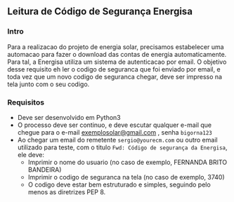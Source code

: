 ## Leitura de Código de Segurança Energisa

### Intro
Para a realizacao do projeto de energia solar, precisamos estabelecer uma automacao para fazer o download das contas de energia automaticamente. Para tal, a Energisa utiliza um sistema de autenticacao por email.
O objetivo desse requisito eh ler o codigo de seguranca que foi enviado por email, e toda vez que um novo codigo de seguranca chegar, deve ser impresso na tela junto com o seu codigo.
### Requisitos
- Deve ser desenvolvido em Python3
- O processo deve ser continuo, e deve escutar qualquer e-mail que chegue para o e-mail exemplosolar@gmail.com , senha `bigorna123`
- Ao chegar um email do remetente `sergio@yourecm.com` ou outro email utilizado para teste, com o titulo `Fwd: Código de segurança da Energisa`, ele deve:
	- Imprimir o nome do usuario (no caso de exemplo, FERNANDA BRITO BANDEIRA)
	- Imprimir o codigo de seguranca na tela (no caso de exemplo, 3740)
	- O codigo deve estar bem estruturado e simples, seguindo pelo menos as diretrizes PEP 8.
